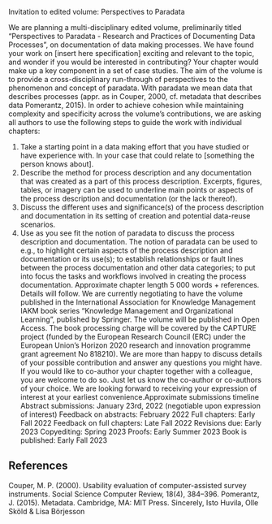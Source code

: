Invitation to edited volume: Perspectives to Paradata

We are planning a multi-disciplinary edited volume, preliminarily titled “Perspectives to
Paradata - Research and Practices of Documenting Data Processes”, on documentation of
data making processes. We have found your work on [insert here specification] exciting and
relevant to the topic, and wonder if you would be interested in contributing? Your chapter
would make up a key component in a set of case studies. The aim of the volume is to
provide a cross-disciplinary run-through of perspectives to the phenomenon and concept of
paradata. With paradata we mean data that describes processes (appr. as in Couper, 2000,
cf. metadata that describes data Pomerantz, 2015).
In order to achieve cohesion while maintaining complexity and specificity across the
volume’s contributions, we are asking all authors to use the following steps to guide the work
with individual chapters:
1. Take a starting point in a data making effort that you have studied or have experience
with. In your case that could relate to [something the person knows about].
2. Describe the method for process description and any documentation that was
created as a part of this process description. Excerpts, figures, tables, or imagery can
be used to underline main points or aspects of the process description and
documentation (or the lack thereof).
3. Discuss the different uses and significance(s) of the process description and
documentation in its setting of creation and potential data-reuse scenarios.
4. Use as you see fit the notion of paradata to discuss the process description and
documentation. The notion of paradata can be used to e.g., to highlight certain
aspects of the process description and documentation or its use(s); to establish
relationships or fault lines between the process documentation and other data
categories; to put into focus the tasks and workflows involved in creating the process
documentation.
Approximate chapter length 5 000 words + references. Details will follow.
We are currently negotiating to have the volume published in the International Association
for Knowledge Management IAKM book series “Knowledge Management and Organizational
Learning”, published by Springer. The volume will be published in Open Access. The book
processing charge will be covered by the CAPTURE project (funded by the European
Research Council (ERC) under the European Union’s Horizon 2020 research and innovation
programme grant agreement No 818210).
We are more than happy to discuss details of your possible contribution and answer any
questions you might have. If you would like to co-author your chapter together with a
colleague, you are welcome to do so. Just let us know the co-author or co-authors of your
choice.
We are looking forward to receiving your expression of interest at your earliest convenience.Approximate submissions timeline
Abstract submissions: January 23rd, 2022 (negotiable upon expression of interest)
Feedback on abstracts: February 2022
Full chapters: Early Fall 2022
Feedback on full chapters: Late Fall 2022
Revisions due: Early 2023
Copyediting: Spring 2023
Proofs: Early Summer 2023
Book is published: Early Fall 2023

## References

Couper, M. P. (2000). Usability evaluation of computer-assisted survey instruments. Social
Science Computer Review, 18(4), 384–396.
Pomerantz, J. (2015). Metadata. Cambridge, MA: MIT Press.
Sincerely,
Isto Huvila, Olle Sköld & Lisa Börjesson
